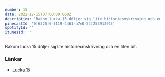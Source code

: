 ```yaml
---
number: 15
date: 2022-12-15T07:00:00.000Z
description: 'Bakom lucka 15 döljer sig lite historieomskrivning och en liten bit.'
pinecastId: '0f6325f6-0119-4461-a7e8-54f253913915'
spotifyId: ''
itunesId: ''
---
```


Bakom lucka 15 döljer sig lite historieomskrivning och en liten bit.

### Länkar

- [Lucka 15](https://bytes.dev/)
